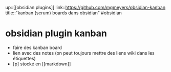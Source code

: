 up::[[obsidian plugins]]
link::https://github.com/mgmeyers/obsidian-kanban
title::"kanban (scrum) boards dans obsidian"
#obsidian 
# obsidian plugin kanban
 - faire des kanban board
 - lien avec des notes (on peut toujours mettre des liens wiki dans les étiquettes)
 - [p] stocké en [[markdown]]